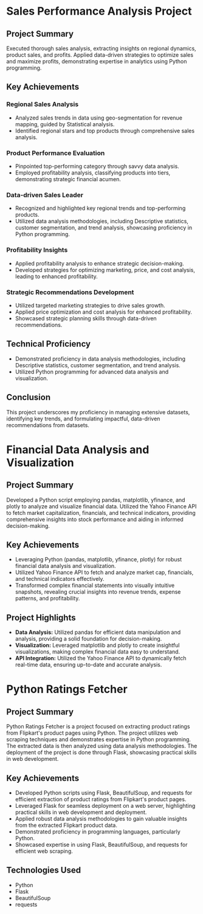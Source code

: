 # Sales Performance Analysis Project

## Project Summary

Executed thorough sales analysis, extracting insights on regional dynamics, product sales, and profits. Applied data-driven strategies to optimize sales and maximize profits, demonstrating expertise in analytics using Python programming.

## Key Achievements

### Regional Sales Analysis
- Analyzed sales trends in data using geo-segmentation for revenue mapping, guided by Statistical analysis.
- Identified regional stars and top products through comprehensive sales analysis.

### Product Performance Evaluation
- Pinpointed top-performing category through savvy data analysis.
- Employed profitability analysis, classifying products into tiers, demonstrating strategic financial acumen.

### Data-driven Sales Leader
- Recognized and highlighted key regional trends and top-performing products.
- Utilized data analysis methodologies, including Descriptive statistics, customer segmentation, and trend analysis, showcasing proficiency in Python programming.

### Profitability Insights
- Applied profitability analysis to enhance strategic decision-making.
- Developed strategies for optimizing marketing, price, and cost analysis, leading to enhanced profitability.

### Strategic Recommendations Development
- Utilized targeted marketing strategies to drive sales growth.
- Applied price optimization and cost analysis for enhanced profitability.
- Showcased strategic planning skills through data-driven recommendations.

## Technical Proficiency
- Demonstrated proficiency in data analysis methodologies, including Descriptive statistics, customer segmentation, and trend analysis.
- Utilized Python programming for advanced data analysis and visualization.

## Conclusion
This project underscores my proficiency in managing extensive datasets, identifying key trends, and formulating impactful, data-driven recommendations from datasets.


# Financial Data Analysis and Visualization

## Project Summary
Developed a Python script employing pandas, matplotlib, yfinance, and plotly to analyze and visualize financial data. Utilized the Yahoo Finance API to fetch market capitalization, financials, and technical indicators, providing comprehensive insights into stock performance and aiding in informed decision-making.

## Key Achievements
- Leveraging Python (pandas, matplotlib, yfinance, plotly) for robust financial data analysis and visualization.
- Utilized Yahoo Finance API to fetch and analyze market cap, financials, and technical indicators effectively.
- Transformed complex financial statements into visually intuitive snapshots, revealing crucial insights into revenue trends, expense patterns, and profitability.

## Project Highlights
- **Data Analysis:** Utilized pandas for efficient data manipulation and analysis, providing a solid foundation for decision-making.
- **Visualization:** Leveraged matplotlib and plotly to create insightful visualizations, making complex financial data easy to understand.
- **API Integration:** Utilized the Yahoo Finance API to dynamically fetch real-time data, ensuring up-to-date and accurate analysis.

# Python Ratings Fetcher

## Project Summary

Python Ratings Fetcher is a project focused on extracting product ratings from Flipkart's product pages using Python. The project utilizes web scraping techniques and demonstrates expertise in Python programming. The extracted data is then analyzed using data analysis methodologies. The deployment of the project is done through Flask, showcasing practical skills in web development.

## Key Achievements

- Developed Python scripts using Flask, BeautifulSoup, and requests for efficient extraction of product ratings from Flipkart's product pages.
- Leveraged Flask for seamless deployment on a web server, highlighting practical skills in web development and deployment.
- Applied robust data analysis methodologies to gain valuable insights from the extracted Flipkart product data.
- Demonstrated proficiency in programming languages, particularly Python.
- Showcased expertise in using Flask, BeautifulSoup, and requests for efficient web scraping.

## Technologies Used

- Python
- Flask
- BeautifulSoup
- requests




